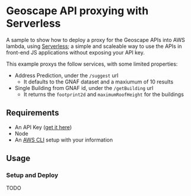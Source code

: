 # Geoscape API proxying with Serverless

A sample to show how to deploy a proxy for the Geoscape APIs into AWS lambda, using [Serverless](https://serverless.com); a simple and scaleable way to use the APIs in front-end JS applications without exposing your API key.

This example proxys the follow services, with some limited properties:
- Address Prediction, under the `/suggest` url
  - It defaults to the GNAF dataset and a maxiumum of 10 results
- Single Building from GNAF id, under the `/getBuilding` url
  - It returns the `footprint2d` and `maximumRoofHeight` for the buildings

## Requirements

- An API Key ([get it here](https://developer.psma.com.au/))
- Node
- An [AWS CLI](https://aws.amazon.com/cli/) setup with your information

## Usage

### Setup and Deploy

TODO
